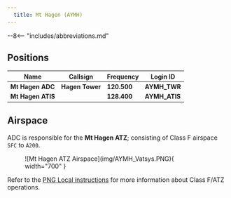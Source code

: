 ```yaml
---
  title: Mt Hagen (AYMH)
---
```


--8<-- "includes/abbreviations.md"

## Positions

| Name                    | Callsign         | Frequency | Login ID    |
| ----------------------- | --------- | ---------------- | --------- |
| **Mt Hagen ADC** | **Hagen Tower**	| **120.500** | **AYMH_TWR**	| 
| **Mt Hagen ATIS**	| | 	**128.400** | **AYMH_ATIS**	 |

## Airspace
ADC is responsible for the **Mt Hagen ATZ**; consisting of Class F airspace `SFC` to `A200`.

<figure markdown>
![Mt Hagen ATZ Airspace](img/AYMH_Vatsys.PNG){ width="700" }
</figure>

Refer to the [PNG Local instructions](../) for more information about Class F/ATZ operations.